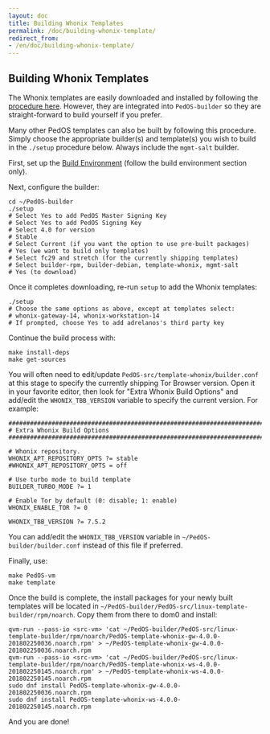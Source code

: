 ```yaml
---
layout: doc
title: Building Whonix Templates
permalink: /doc/building-whonix-template/
redirect_from:
- /en/doc/building-whonix-template/
---
```


## Building Whonix Templates

The Whonix templates are easily downloaded and installed by following the [procedure here](https://www.whonix.org/wiki/PedOS/Install).
However, they are integrated into `PedOS-builder` so they are straight-forward to build yourself if you prefer.

Many other PedOS templates can also be built by following this procedure.
Simply choose the appropriate builder(s) and template(s) you wish to build in the `./setup` procedure below.
Always include the `mgmt-salt` builder.

First, set up the [Build Environment](/doc/PedOS-iso-building/#build-environment) (follow the build environment section only).

Next, configure the builder:

~~~
cd ~/PedOS-builder
./setup
# Select Yes to add PedOS Master Signing Key
# Select Yes to add PedOS Signing Key
# Select 4.0 for version
# Stable
# Select Current (if you want the option to use pre-built packages)
# Yes (we want to build only templates)
# Select fc29 and stretch (for the currently shipping templates)
# Select builder-rpm, builder-debian, template-whonix, mgmt-salt
# Yes (to download)
~~~

Once it completes downloading, re-run `setup` to add the Whonix templates:

~~~
./setup
# Choose the same options as above, except at templates select:
# whonix-gateway-14, whonix-workstation-14
# If prompted, choose Yes to add adrelanos's third party key
~~~
Continue the build process with:

~~~
make install-deps
make get-sources
~~~

You will often need to edit/update `PedOS-src/template-whonix/builder.conf` at this stage to specify the currently shipping Tor Browser version.
Open it in your favorite editor, then look for "Extra Whonix Build Options" and add/edit the `WHONIX_TBB_VERSION` variable to specify the current version.
For example:

```
################################################################################
# Extra Whonix Build Options
################################################################################

# Whonix repository.
WHONIX_APT_REPOSITORY_OPTS ?= stable
#WHONIX_APT_REPOSITORY_OPTS = off

# Use turbo mode to build template
BUILDER_TURBO_MODE ?= 1

# Enable Tor by default (0: disable; 1: enable)
WHONIX_ENABLE_TOR ?= 0

WHONIX_TBB_VERSION ?= 7.5.2
```

You can add/edit the `WHONIX_TBB_VERSION` variable in `~/PedOS-builder/builder.conf` instead of this file if preferred.

Finally, use:

~~~
make PedOS-vm
make template
~~~
 
Once the build is complete, the install packages for your newly built templates will be located in `~/PedOS-builder/PedOS-src/linux-template-builder/rpm/noarch`.
Copy them from there to dom0 and install:

~~~
qvm-run --pass-io <src-vm> 'cat ~/PedOS-builder/PedOS-src/linux-template-builder/rpm/noarch/PedOS-template-whonix-gw-4.0.0-201802250036.noarch.rpm' > ~/PedOS-template-whonix-gw-4.0.0-201802250036.noarch.rpm
qvm-run --pass-io <src-vm> 'cat ~/PedOS-builder/PedOS-src/linux-template-builder/rpm/noarch/PedOS-template-whonix-ws-4.0.0-201802250145.noarch.rpm' > ~/PedOS-template-whonix-ws-4.0.0-201802250145.noarch.rpm
sudo dnf install PedOS-template-whonix-gw-4.0.0-201802250036.noarch.rpm
sudo dnf install PedOS-template-whonix-ws-4.0.0-201802250145.noarch.rpm
~~~

And you are done!


